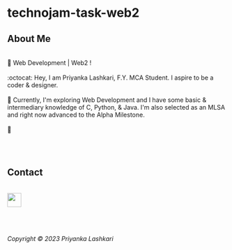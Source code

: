# technojam-task-web2


## About Me
<br> 
🔭 Web Development | Web2 ! <br><br>
:octocat: Hey, I am Priyanka Lashkari, F.Y. MCA Student. I aspire to be a coder & designer. <br><br>
🎯 Currently, I'm exploring Web Development and I have some basic & intermediary knowledge of C, Python, & Java. I'm also selected as an MLSA and right now advanced to the Alpha Milestone. <br><br>
🚀 


<br><br>

## Contact 
<br>
<a href="https://www.twitter.com/pialashkari/">

</a>

<a href="https://www.linkedin.com/in/pialashkari23/">
<img align="left" src="https://github.com/pia-lashkari/CodeClause-WeatherApp/assets/139000789/d4f83a6e-eea0-45d5-8998-c78cfc4d2a7e" height=32px>
</a>


<br><br><br><br>

<i> Copyright &copy; 2023 Priyanka Lashkari </i>


 
